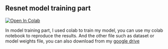 ## Resnet model training part

<a href="https://colab.research.google.com/drive/1BQn7YQLfj5yJzhJfofESoc-8IaSr_RkG"><img src="https://colab.research.google.com/assets/colab-badge.svg" alt="Open In Colab"></a>

In model training part, I used colab to train my model, you can use my colab notebook to reproduce the results. And the other file such as dataset or model weights file, you can also download from my [google drive](https://drive.google.com/drive/folders/1NYGRt4IW5LdpGhsNGUloq4Eh298qK4ew?usp=share_link)